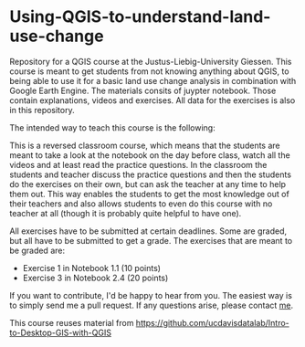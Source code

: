 # Using-QGIS-to-understand-land-use-change
Repository for a QGIS course at the Justus-Liebig-University Giessen. This course is meant to get students from not knowing anything about QGIS, to being able to use it for a basic land use change analysis in combination with Google Earth Engine. The materials consits of juypter notebook. Those contain explanations, videos and exercises. All data for the exercises is also in this repository. 

The intended way to teach this course is the following:

This is a reversed classroom course, which means that the students are meant to take a look at the notebook on the day before class, watch all the videos and at least read the practice questions. In the classroom the students and teacher discuss the practice questions and then the students do the exercises on their own, but can ask the teacher at any time to help them out. This way enables the students to get the most knowledge out of their teachers and also allows students to even do this course with no teacher at all (though it is probably quite helpful to have one).

All exercises have to be submitted at certain deadlines. Some are graded, but all have to be submitted to get a grade. The exercises that are meant to be graded are: 

* Exercise 1 in Notebook 1.1 (10 points)
* Exercise 3 in Notebook 2.4 (20 points)

If you want to contribute, I'd be happy to hear from you. The easiest way is to simply send me a pull request. If any questions arise, please contact [me](mailto:florianjehn@posteo.de).

This course reuses material from https://github.com/ucdavisdatalab/Intro-to-Desktop-GIS-with-QGIS
